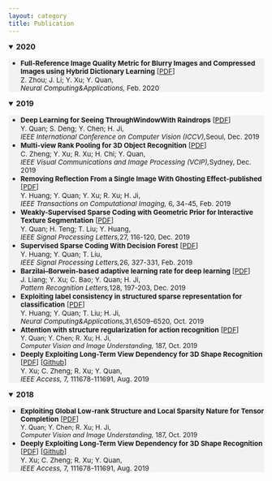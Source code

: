 ```yaml
---
layout: category
title: Publication
---
```

<details open="">
<summary><span style="font-size: 105%;"><strong>2020</strong></span></summary>
<ul style="background-color: #f2f2f2;">
<li><span style="font-size: 95%;"><strong>Full-Reference Image Quality Metric for Blurry Images and Compressed Images using Hybrid Dictionary Learning</strong> [<a href="https://github.com/Dofboom/Dofboom.github.io/blob/master/papers/2019/Full-Reference%20Image%20Quality%20Metric%20for%20Blurry%20Images%20and%20Compressed%20Images%20using%20Hybrid%20Dictionary%20Learning.pdf" download>PDF</a>] </span><br />
<span style="font-size: 95%;"> Z. Zhou; J. Li; Y. Xu; Y. Quan,<br />
<em> Neural Computing&Applications,</em> Feb. 2020</span></li>
</ul>
</details>


<details open="">
<summary><span style="font-size: 105%;"><strong>2019</strong></span></summary>
<ul style="background-color: #f2f2f2;">
<li><span style="font-size: 95%;"><strong>Deep Learning for Seeing ThroughWindowWith Raindrops</strong> [<a href="https://github.com/Dofboom/Dofboom.github.io/blob/master/papers/2019/Deep%20Learning%20for%20Seeing%20ThroughWindowWith%20Raindrops.pdf">PDF</a>]</span><br />
<span style="font-size: 95%;"> Y. Quan; S. Deng; Y. Chen; H. Ji,<br />
 <em> IEEE International Conference on Computer Vision (ICCV),</em>Seoul, Dec. 2019</span></li>
<li><span style="font-size: 95%;"><strong>Multi-view Rank Pooling for 3D Object Recognition</strong> [<a href="https://github.com/Dofboom/Dofboom.github.io/blob/master/papers/2019/Multi-view%20Rank%20Pooling%20for%203D%20Object%20Recognition.pdf">PDF</a>]</span><br />
<span style="font-size: 95%;"> C. Zheng; Y. Xu; R. Xu; H. Chi; Y. Quan,<br />
 <em> IEEE Visual Communications and Image Processing (VCIP),</em>Sydney, Dec. 2019</span></li>
<li><span style="font-size: 95%;"><strong>Removing Reflection From a Single Image With Ghosting Effect-published</strong> [<a href="https://github.com/Dofboom/Dofboom.github.io/blob/master/papers/2019/Removing%20Reflection%20From%20a%20Single%20Image%20With%20Ghosting%20Effect-published.pdf">PDF</a>]</span><br />
<span style="font-size: 95%;"> Y. Huang; Y. Quan; Y. Xu; R. Xu; H. Ji,<br />
 <em> IEEE Transactions on Computational Imaging,</em> 6, 34-45, Feb. 2019</span></li>
 <li><span style="font-size: 95%;"><strong>Weakly-Supervised Sparse Coding with Geometric Prior for Interactive Texture Segmentation</strong> [<a href="https://github.com/Dofboom/Dofboom.github.io/blob/master/papers/2019/Weakly-Supervised%20Sparse%20Coding%20with%20Geometric%20Prior%20for%20Interactive%20Texture%20Segmentation.pdf">PDF</a>]</span><br />
<span style="font-size: 95%;"> Y. Quan; H. Teng; T. Liu; Y. Huang,<br />
 <em> IEEE Signal Processing Letters,</em>27, 116-120, Dec. 2019</span></li>
 <li><span style="font-size: 95%;"><strong>Supervised Sparse Coding With Decision Forest</strong> [<a href="https://github.com/Dofboom/Dofboom.github.io/blob/master/papers/2019/Supervised%20Sparse%20Coding%20With%20Decision%20Forest.pdf">PDF</a>]</span><br />
<span style="font-size: 95%;"> Y. Huang; Y. Quan; T. Liu,<br />
 <em> IEEE Signal Processing Letters,</em>26, 327-331, Feb. 2019</span></li>
 <li><span style="font-size: 95%;"><strong>Barzilai–Borwein-based adaptive learning rate for deep learning</strong> [<a href="https://github.com/Dofboom/Dofboom.github.io/blob/master/papers/2019/Barzilai%E2%80%93Borwein-based%20adaptive%20learning%20rate%20for%20deep%20learning.pdf">PDF</a>]</span><br />
<span style="font-size: 95%;"> J. Liang; Y. Xu; C. Bao; Y. Quan; H. Ji,<br />
 <em> Pattern Recognition Letters,</em>128, 197-203, Dec. 2019</span></li>
<li><span style="font-size: 95%;"><strong>Exploiting label consistency in structured sparse representation for classification</strong> [<a href="https://github.com/Dofboom/Dofboom.github.io/blob/master/papers/2019/Exploiting%20label%20consistency%20in%20structured%20sparse%20representation%20for%20classification.pdf">PDF</a>] </span><br />
<span style="font-size: 95%;"> Y. Huang; Y. Quan; T. Liu; H. Ji,<br />
<em> Neural Computing&Applications,</em>31,6509-6520, Oct. 2019</span></li>
<li><span style="font-size: 95%;"><strong>Attention with structure regularization for action recognition</strong> [<a href="https://github.com/Dofboom/Dofboom.github.io/blob/master/papers/2019/Attention%20with%20structure%20regularization%20for%20action%20recognition.pdf">PDF</a>]<br />
<span style="font-size: 95%;"> Y. Quan; Y. Chen; R. Xu; H. Ji,<br />
<em> Computer Vision and Image Understanding,</em> 187, Oct. 2019</span></span></li>
<li><span style="font-size: 95%;"><strong>Deeply Exploiting Long-Term View Dependency for 3D Shape Recognition</strong> [<a href="https://github.com/Dofboom/Dofboom.github.io/blob/master/papers/2019/Deeply%20Exploiting%20Long-Term%20View%20Dependency%20for%203D%20Shape%20Recognition.pdf">PDF</a>] [<a href="https://github.com/cs-rukawa/NLED_Code">Github</a>]</span><br />
<span style="font-size: 95%;"> Y. Xu; C. Zheng; R. Xu; Y. Quan,<br />
<em> IEEE Access,</em>  7,  111678-111691, Aug. 2019</span></li>
</ul>
</details>


<details open="">
<summary><span style="font-size: 105%;"><strong>2018</strong></span></summary>
<ul style="background-color: #f2f2f2;">
<li><span style="font-size: 95%;"><strong>Exploiting Global Low-rank Structure and Local Sparsity Nature for Tensor Completion</strong> [<a href="https://github.com/Dofboom/Dofboom.github.io/blob/master/papers/2019/Attention%20with%20structure%20regularization%20for%20action%20recognition.pdf">PDF</a>]<br />
<span style="font-size: 95%;"> Y. Quan; Y. Chen; R. Xu; H. Ji,<br />
<em> Computer Vision and Image Understanding,</em> 187, Oct. 2019</span></span></li>
<li><span style="font-size: 95%;"><strong>Deeply Exploiting Long-Term View Dependency for 3D Shape Recognition</strong> [<a href="https://github.com/Dofboom/Dofboom.github.io/blob/master/papers/2019/Deeply%20Exploiting%20Long-Term%20View%20Dependency%20for%203D%20Shape%20Recognition.pdf">PDF</a>] [<a href="https://github.com/cs-rukawa/NLED_Code">Github</a>]</span><br />
<span style="font-size: 95%;"> Y. Xu; C. Zheng; R. Xu; Y. Quan,<br />
<em> IEEE Access,</em>  7,  111678-111691, Aug. 2019</span></li>
</ul>
</details>
